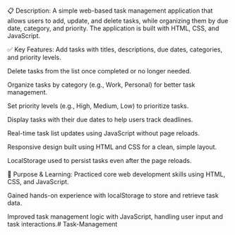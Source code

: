 📋 Description:
A simple web-based task management application that allows users to add, update, and delete tasks, while organizing them by due date, category, and priority. The application is built with HTML, CSS, and JavaScript.

✅ Key Features:
Add tasks with titles, descriptions, due dates, categories, and priority levels.

Delete tasks from the list once completed or no longer needed.

Organize tasks by category (e.g., Work, Personal) for better task management.

Set priority levels (e.g., High, Medium, Low) to prioritize tasks.

Display tasks with their due dates to help users track deadlines.

Real-time task list updates using JavaScript without page reloads.

Responsive design built using HTML and CSS for a clean, simple layout.

LocalStorage used to persist tasks even after the page reloads.

🎯 Purpose & Learning:
Practiced core web development skills using HTML, CSS, and JavaScript.

Gained hands-on experience with localStorage to store and retrieve task data.

Improved task management logic with JavaScript, handling user input and task interactions.# Task-Management
